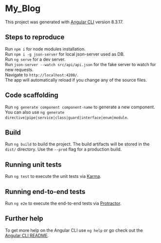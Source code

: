 # My_Blog

This project was generated with [Angular CLI](https://github.com/angular/angular-cli) version 8.3.17.

## Steps to reproduce
Run `npm i` for node modules installation. </br>
Run `npm i -g json-server` for local json-server used as DB. </br>
Run `ng serve` for a dev server.</br>
Run `json-server --watch src/api/api.json` for the fake server to watch for new requests.</br>
Navigate to `http://localhost:4200/`. </br>
The app will automatically reload if you change any of the source files.

## Code scaffolding

Run `ng generate component component-name` to generate a new component. You can also use `ng generate directive|pipe|service|class|guard|interface|enum|module`.

## Build

Run `ng build` to build the project. The build artifacts will be stored in the `dist/` directory. Use the `--prod` flag for a production build.

## Running unit tests

Run `ng test` to execute the unit tests via [Karma](https://karma-runner.github.io).

## Running end-to-end tests

Run `ng e2e` to execute the end-to-end tests via [Protractor](http://www.protractortest.org/).

## Further help

To get more help on the Angular CLI use `ng help` or go check out the [Angular CLI README](https://github.com/angular/angular-cli/blob/master/README.md).

